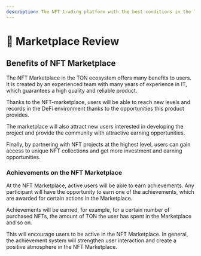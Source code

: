 ```yaml
---
description: The NFT trading platform with the best conditions in the TON
---
```


# 🔎 Marketplace Review

## Benefits of NFT Marketplace

The NFT Marketplace in the TON ecosystem offers many benefits to users. It is created by an experienced team with many years of experience in IT, which guarantees a high quality and reliable product.

Thanks to the NFT-marketplace, users will be able to reach new levels and records in the DeFi environment thanks to the opportunities this product provides.

The marketplace will also attract new users interested in developing the project and provide the community with attractive earning opportunities.

Finally, by partnering with NFT projects at the highest level, users can gain access to unique NFT collections and get more investment and earning opportunities.

### Achievements on the NFT Marketplace

At the NFT Marketplace, active users will be able to earn achievements. Any participant will have the opportunity to earn one of the achievements, which are awarded for certain actions in the Marketplace.

Achievements will be earned, for example, for a certain number of purchased NFTs, the amount of TON the user has spent in the Marketplace and so on.

This will encourage users to be active in the NFT Marketplace. In general, the achievement system will strengthen user interaction and create a positive atmosphere in the NFT Marketplace.
